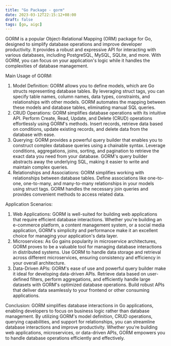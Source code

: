 ```yaml
---
title: "Go Package - gorm"
date: 2023-03-12T22:15:12+08:00
draft: false
tags: [go, aigc]
---
```


GORM is a popular Object-Relational Mapping (ORM) package for Go, designed to simplify database operations and improve developer productivity. It provides a robust and expressive API for interacting with various databases, including PostgreSQL, MySQL, SQLite, and more. With GORM, you can focus on your application's logic while it handles the complexities of database management.

Main Usage of GORM:

1. Model Definition: GORM allows you to define models, which are Go structs representing database tables. By leveraging struct tags, you can specify table names, column names, data types, constraints, and relationships with other models. GORM automates the mapping between these models and database tables, eliminating manual SQL queries.
2. CRUD Operations: GORM simplifies database operations with its intuitive API. Perform Create, Read, Update, and Delete (CRUD) operations effortlessly using GORM's methods. Insert records, retrieve data based on conditions, update existing records, and delete data from the database with ease.
3. Querying: GORM provides a powerful query builder that enables you to construct complex database queries using a chainable syntax. Leverage conditions, aggregations, joins, sorting, and pagination to retrieve the exact data you need from your database. GORM's query builder abstracts away the underlying SQL, making it easier to write and maintain complex queries.
4. Relationships and Associations: GORM simplifies working with relationships between database tables. Define associations like one-to-one, one-to-many, and many-to-many relationships in your models using struct tags. GORM handles the necessary join queries and provides convenient methods to access related data.

Application Scenarios:

1. Web Applications: GORM is well-suited for building web applications that require efficient database interactions. Whether you're building an e-commerce platform, a content management system, or a social media application, GORM's simplicity and performance make it an excellent choice for managing your application's data layer.
2. Microservices: As Go gains popularity in microservice architectures, GORM proves to be a valuable tool for managing database interactions in distributed systems. Use GORM to handle data storage and retrieval across different microservices, ensuring consistency and efficiency in your overall architecture.
3. Data-Driven APIs: GORM's ease of use and powerful query builder make it ideal for developing data-driven APIs. Retrieve data based on user-defined filters, perform aggregations, and efficiently handle large datasets with GORM's optimized database operations. Build robust APIs that deliver data seamlessly to your frontend or other consuming applications.

Conclusion: GORM simplifies database interactions in Go applications, enabling developers to focus on business logic rather than database management. By utilizing GORM's model definition, CRUD operations, querying capabilities, and support for relationships, you can streamline database interactions and improve productivity. Whether you're building web applications, microservices, or data-driven APIs, GORM empowers you to handle database operations efficiently and effectively.
